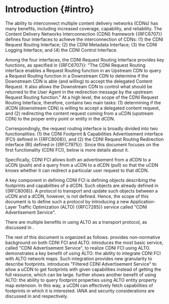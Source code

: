 <!-- Skip header line -->

# Introduction {#intro}

The ability to interconnect multiple content delivery networks (CDNs)
has many benefits, including increased coverage, capability, and
reliability. The Content Delivery Networks Interconnection (CDNI)
framework {{RFC6707}} defines four interfaces to
achieve the interconnection of CDNs: (1) the CDNI Request Routing
Interface; (2) the CDNI Metadata Interface; (3) the CDNI Logging
Interface; and (4) the CDNI Control Interface.

Among the four interfaces, the CDNI Request Routing Interface
provides key functions, as specified in {{RFC6707}}:
"The CDNI Request Routing interface enables a Request Routing
function in an Upstream CDN to query a Request Routing function in a
Downstream CDN to determine if the Downstream CDN is able (and
willing) to accept the delegated Content Request. It also allows the
Downstream CDN to control what should be returned to the User Agent
in the redirection message by the upstream Request Routing function."
At a high level, the scope of the CDNI Request Routing Interface,
therefore, contains two main tasks: (1) determining if the dCDN
(downstream CDN) is willing to accept a delegated content request,
and (2) redirecting the content request coming from a uCDN (upstream
CDN) to the proper entry point or entity in the dCDN.

Correspondingly, the request routing interface is broadly divided
into two functionalities: (1) the CDNI Footprint &amp; Capabilities
Advertisement interface (FCI) defined in {{RFC8008}},
and (2) the CDNI Request Routing Redirection interface (RI) defined
in {{RFC7975}}. Since this document focuses on the
first functionality (CDNI FCI), below is more details about it.

Specifically, CDNI FCI allows both an advertisement from a dCDN to a
uCDN (push) and a query from a uCDN to a dCDN (pull) so that the uCDN
knows whether it can redirect a particular user request to that dCDN.

A key component in defining CDNI FCI is defining objects describing the
footprints and capabilities of a dCDN. Such objects are already defined in
{{RFC8008}}. A protocol to transport and update such objects between a uCDN and
a dCDN, however, is not defined. Hence, the scope of this document is to define
such a protocol by introducing a new Application-Layer Traffic Optimization
(ALTO) {{RFC7285}} service called "CDNI Advertisement Service".

There are multiple benefits in using ALTO as a transport protocol, as discussed
in [](#bgALTO).

The rest of this document is organized as follows. [](#background) provides
non-normative background on both CDNI FCI and ALTO. [](#cdnifci) introduces the
most basic service, called "CDNI Advertisement Service", to realize CDNI FCI
using ALTO. [](#cdnifcinetworkmap) demonstrates a key benefit of using ALTO: the
ability to integrate CDNI FCI with ALTO network maps. Such integration provides
new granularity to describe footprints. [](#filteredcdnifci) introduces
"Filtered CDNI Advertisement Service" to allow a uCDN to get footprints with
given capabilities instead of getting the full resource, which can be large.
[](#unifiedpropertymap) further shows another benefit of using ALTO: the ability
to query footprint properties using ALTO entity property map extension. In this
way, a uCDN can effectively fetch capabilities of footprints in which it is
interested. IANA and security considerations are discussed in [](#iana) and
[](#security) respectively.
